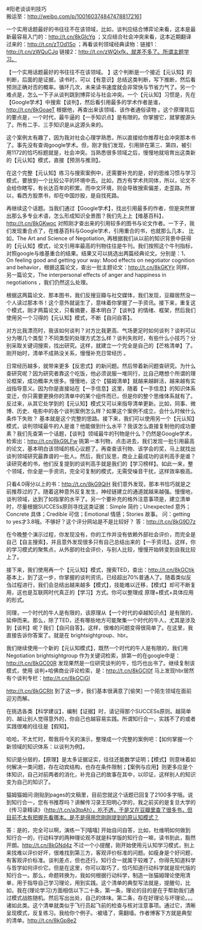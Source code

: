 #阳老谈谈判技巧  
搬运至：http://weibo.com/p/1001603748474788172161  

一个实用话题最好的书往往不在该领域，比如，谈判应结合博弈论来看，这本是最新最容易入门的：http://t.cn/8kGIcYg ；又应结合社会冲突来看，这本近期翻译过来的：http://t.cn/zTOd1So ；再看谈判领域经典读物：链接1：http://t.cn/zWQuCJq 链接2：http://t.cn/zWQlxfk，就差不多了。所谓主题学习。

【一个实用话题最好的书往往不在该领域。 】这个判断是一个接近【元认知】的判断，后面的是证据，读书时，可以【有意识】总结这类判断，写下推断，然后看预测正确对否的概率。循环几次，未来读书速度就会非常快与节省力气了。另一个难点是，怎么一下子从谈判跳到博弈论与社会冲突。一个【元认知】习惯是，先在【Google学术】中搜索【谈判】，然后看引用最多的学术作者是谁，http://t.cn/8kGoaeT 根据他，再查出来该领域、该作者通俗读物 。这个原理背后的要点是，一个时代，最牛逼的【一手知识点】是有限的。你掌握它，就掌握源头了。所有二手、三手知识是从这源头来的。

这个案例太有趣了，因为我对社会心理学熟悉，所以直接给你推荐社会冲突那本书了。事先没有查询google学术。但，刚才我们发现，引用排在第三、第四，被引用1172的恰巧标题就是，社会冲突。当熟悉很多领域之后，慢慢地就培育出这类新的【元认知】模式，直接【预测与推测】。

在这个完整【元认知】练习与搜索案例中，还需要补充的是，好的思维习惯与学习模式，要放到一个比较公平的环境中去。比如，西方有学术共同体，所以，论文不会给你瞎写，有长达百年的积累。而中文环境，则会导致搜索偏差，走歪路。所以，看西方股票书，却在中国炒股，是自找死路。

再继续这个话题。当我们通过【Google学术】，找出引用最多的作者，但是突然冒出那么多专业术语，怎么形成知识全景图？我们先上上【维基百科】，http://t.cn/8kGKwoc 对照刚才查出来的引用较多的图书与论文作者。一下子，我们发现重合点了，在维基百科与Google学术，引用重合的书，也就那么几本， 比如，The Art and Science of Negotiation, 再根据我们从以前的知识背景中获得的【元认知】模式，论文引用率最高的刊物往往是牛刊。我们按照这个牛刊指标，对照google与维基重合的结果。结果又可以挑选出两篇经典论文。分别是：1、On feeling good and getting your way: Mood effects on negotiator cognition and behavior，根据这篇论文，查出一批主题论文：http://t.cn/8kGKYjr 同样，另一篇论文，The interpersonal effects of anger and happiness in negotiations ，我们仍然这么处理。

根据这两篇论文、那本图书，我们反搜豆瓣与社交媒体，我们发现，豆瓣居然没一个人读过那本书！这个意外就诞生了，意味着你掌握了一手资讯。接下来，重复这个模式，刚才两篇论文，只看摘要，基本明白了【谈判】的情绪、框架，然后我们使用另一个习得的【元认知】模式，不断【自问自答】。

对方比我漂亮时，我该如何谈判？对方比我更高、气场更足时如何谈判？谈判可以分为哪几个类型？不同类型的处理方式怎么样？谈判失败时，有些什么小技巧？分别采取关键词搜索，找出研究。这样，就建立一个完全是自己的【芒格清单】了。刚开始时，清单不成熟没关系，慢慢补充日常经历 。

日常经历越多，就带来更多【反思式】的新问题。然后带着新问题查研究。为什么查研究呢？因为研究者靠这个吃饭，他必须说服一堆同行，比自己瞎想个所谓的理论框架，成功概率大很多。慢慢地，这个【猫姆清单】就越来越鲜活，越来越有实战指导意义。因为你是直接站在【一手信息】这里，随着【一手信息】的知识体系变迁，你只需要更换你的清单中的某个组件而已，但是你的整个思维体系就有了。反过来，从其它处学到的【元认知】模式又可以来指导清单更新。比如，同事、微博、历史、电影中的各个谈判案例怎么样？如果这个案例不成立，会什么时候什么条件下失败？ 基本就是这个完整的思路。接下来，我们可以使用另一个【元认知】模式，谈判领域最牛的人是谁？他能做到什么水平？我该怎么直接复制他的成功要素？我们先查第一个话题，【谈判】领域最牛的刊物是什么？仍然是Google学术，检索出：http://t.cn/8kG9LFw 挑第一本刊物，点击进去，我们发现一批引用最高的论文，基本明白该领域的核心议题了。再查查该刊物、该学会的奖，马上就找出谈判领域研究最靠谱的一批人。然后，我们反思，商业上最成功的谈判高手是谁？读研究者的书，他们反复提到的谈判高手就是我们的【学习榜样】。如此一来，整个领域，你全是一手资讯，完全可复制的模式，无需受噪音干扰，这样效率极高。

只看4.0得分以上的书：http://t.cn/8kG9QiH 我们意外发现，那本书恰巧就是之前推荐过的了。随着这种意外反复发生，神经链建立的通道就越来越强。慢慢地，谈判领域，达到了如指掌的水平了。另一个要补充的格外注意事项是，建立清单时，尽量根据SUCCESs原则寻找这类证据：Simple 简约；Unexpected 意外；Concrete 具体；Credible 可信；Emotional 情感；Stories 故事。 问：getting to yes才3.8哦。不够好？这个评分网站是不是比较好？ 答：http://t.cn/8kG9D7z

在今晚整个演示过程，你发现没有，你的工作并没有依赖外部社会评价，而完全是自己【自主搜索】，并且意外发现很多只有自己总结出来的【一手资讯】。这样，你的学习模式的聚焦点，从外部的社会评价，与别人比较，慢慢开始转变到自我比较上了。

接下来，我们使用再一个【元认知】模式，搜索TED，查出：http://t.cn/8kGCtjk 基本上，到了这一步，你掌握的谈判资讯，已经超出70%普通人了。随着类似反刍过程进行，我们会总结出越来越多【模式】，技能难以迁移，【模式】却可不断复用，这也是互联网时代真正的【学习】方式。你可以整理成 原理+模式+具体应用的形式。

同理，一个时代的牛人是有限的，该原理从【一个时代的卓越知识点】是有限的，延伸而来。那么，除了TED，还有哪些地方可能聚集一个时代的牛人，尤其是涉及到【谈判】呢？我们【自问自答】。这样，很难的问题变得很简单了。在这里，我直接告诉你答案了。就是在 brightsightgroup、hbr。

我们继续使用一个新的【元认知模式】，既然一个时代的牛人是有限的，我们用 Negotiation brightsightgroup 作为关键词检索，排第一的在google中是：http://t.cn/8kGC00R 发现果然是一位研究谈判的牛，恰巧也出书了。继续复制该模式，使用 谈判+哈佛商业评论检索，是：http://t.cn/8kGCl0f 马上发现hbr居然有个谈判专栏：http://t.cn/8kGCjGl

http://t.cn/8kGCRIt 到了这一步，我们基本很满意了[偷笑] 一个陌生领域在面前迎刃而解。

在挑选各类【科学建议】，编制【证据】时，请记得那个SUCCESs原则。越简单的、越让别人觉得意外的，你自己也越容易实践。所谓知行合一，实践不了的或者实践很难的往往是【假知】。

哈哈，不太忙时，帮我将今天的演示，整理成一个完整的案例吧：【如何掌握一个新领域的知识体系：以谈判为例】。

知识是分层的，【原理】是太多证据证实，往往还能数学证明；【模式】则意味着如何解决一类问题，存在动宾结构，也存在条件限制；【案例与应用】则更多应是个体知识，自己对前两者的消化，补充自己的故事在其中，以印证，这样别人的知识变为自己的知识了。

猫姆猫姆问:刚贴到pages的文稿里，目前您就这个话题已回复了2100多字哦。说到知行合一，您有书推荐吗？讲解传习录王阳明心学的，我之前买的是复旦大学的《传习录精读》（http://t.cn/a3tpAh），吃不透，于是又在豆瓣里查了很多书，但目前不太有把握先看哪本。是不是得用您刚刚提到的原认知模式？

答：是的，完全可以啊，演练一下[嘻嘻] 开始自问自答，比如，杜维明如何做到知行合一的，行动科学的两种理论观不就是科学版的知行合一嘛，读书到此，豁然开朗。http://t.cn/8kGNd4z 不过一个小提醒，刚开始使用元认知学习模式，别上来找难以评价好坏，很难找到第三方，客观评价标准的问题。如瘦身是个好问题，有客观评价标准。谈判差点，但也还行。知行合一就属于较难了，你得先知道科学与哲学如何评价它。但是在这里，你可以取巧了，恰巧知道行动科学就是现代版的知行合一。那么，命题转换为，我如何根据行动科学，制造一张猫姆理论使用清单，用于指导自己学习理论，用到实践。这个清单的典型写法就是，提醒句，比如，我在(理论学习)方面相信以下二十条，第一条，理论的目的是在于帮助我们通过模式战胜随机。然后写出出处，自己的体味。第二条，存在好理论与坏理论。。。诸如此类。这个清单就类似于飞行员起飞前的检查与核对注意事项。通过它，清晰呈现模式，反复练习。我给你个例子。:被墙了，需翻墙。作者博客下方就是典型的清单。http://t.cn/8kGp8e2
